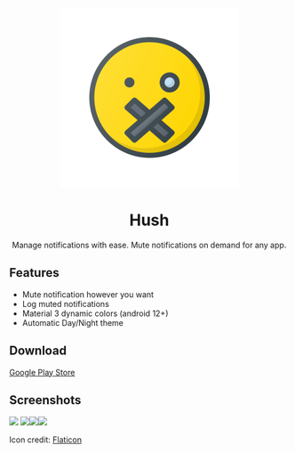 <p align="center">
	       <img src="https://github.com/Esarve/Hush/blob/master/app/src/main/res/mipmap-xxhdpi/ic_launcher_foreground.png?raw=true">
</p>
<h1 align="center">
          Hush
</h1>

<p align="center">
         Manage notifications with ease. Mute notifications on demand for any app.
</p>

## Features

- Mute notification however you want
- Log muted notifications
- Material 3 dynamic colors (android 12+)
- Automatic Day/Night theme

## Download

<a href="https://play.google.com/store/apps/details?id=dev.souravdas.hush"> Google Play Store </a>

## Screenshots

<img src="https://i.imgur.com/vqMJYUL.jpg" width=250/> <img src="https://i.imgur.com/WSdoLjJ.jpg" width=250/><img src="https://i.imgur.com/PuTTyXw.jpg" width=250/><img src="https://i.imgur.com/yZcW4zM.jpg" width=250/>

Icon credit: <a href="https://www.flaticon.com" title="water icons">Flaticon</a>
